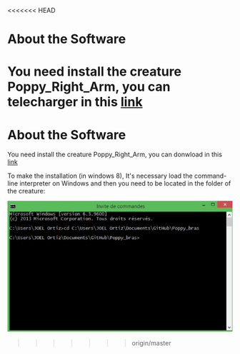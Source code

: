 <<<<<<< HEAD
# About the Software

You need install the creature Poppy_Right_Arm, you can telecharger in this [link](https://github.com/joelortizsosa/Poppy_bras_Creatures)
=======
# About the Software

You need install the creature Poppy_Right_Arm, you can donwload in this [link](https://github.com/joelortizsosa/Poppy_bras_Creatures)

To make the installation (in windows 8), It's necessary load  the command-line interpreter on Windows and then 
you need to be located in the folder of the creature:

![img16](img/assembly/img16.jpg)
>>>>>>> origin/master

